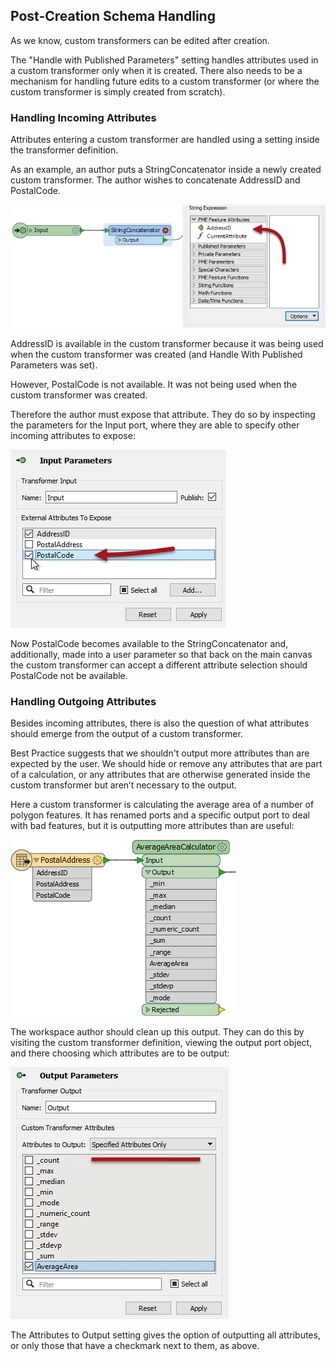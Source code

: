 ## Post-Creation Schema Handling ##

As we know, custom transformers can be edited after creation. 

The "Handle with Published Parameters" setting handles attributes used in a custom transformer only when it is created. There also needs to be a mechanism for handling future edits to a custom transformer (or where the custom transformer is simply created from scratch).


### Handling Incoming Attributes ###

Attributes entering a custom transformer are handled using a setting inside the transformer definition.

As an example, an author puts a StringConcatenator inside a newly created custom transformer. The author wishes to concatenate AddressID and PostalCode.

![](./Images/Img5.029.CustomTransformerNewAttributeRequired.png)

AddressID is available in the custom transformer because it was being used when the custom transformer was created (and Handle With Published Parameters was set).

However, PostalCode is not available. It was not being used when the custom transformer was created. 

Therefore the author must expose that attribute. They do so by inspecting the parameters for the Input port, where they are able to specify other incoming attributes to expose:

![](./Images/Img5.030.CustomTransformerExposingNewAttribute.png)

Now PostalCode becomes available to the StringConcatenator and, additionally, made into a user parameter so that back on the main canvas the custom transformer can accept a different attribute selection should PostalCode not be available.


### Handling Outgoing Attributes ##

Besides incoming attributes, there is also the question of what attributes should emerge from the output of a custom transformer.

Best Practice suggests that we shouldn't output more attributes than are expected by the user. We should hide or remove any attributes that are part of a calculation, or any attributes that are otherwise generated inside the custom transformer but aren’t necessary to the output.

Here a custom transformer is calculating the average area of a number of polygon features. It has renamed ports and a specific output port to deal with bad features, but it is outputting more attributes than are useful:

![](./Images/Img5.031.CustomTransformerAttrOutputBad.png)

The workspace author should clean up this output. They can do this by visiting the custom transformer definition, viewing the output port object, and there choosing which attributes are to be output:

![](./Images/Img5.032.CustomTransformerAttrOutputGood.png)

The Attributes to Output setting gives the option of outputting all attributes, or only those that have a checkmark next to them, as above.
